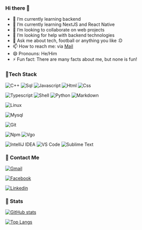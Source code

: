 ### Hi there 👋

<!--
**strayByte2022/strayByte2022** is a ✨ _special_ ✨ repository because its `README.md` (this file) appears on your GitHub profile.

Here are some ideas to get you started:
-->
- 🔭 I’m currently learning backend 
- 🌱 I’m currently learning NextJS and React Native
- 👯 I’m looking to collaborate on web projects
- 🤔 I’m looking for help with backend technologies
- 💬 Ask me about tech, football or anything you like :D 
- 📫 How to reach me: via [Mail](linh.vuonghong23@hcmut.edu.vn)
- 😄 Pronouns: He/Him
- ⚡ Fun fact: There are many facts about me, but none is fun! 


### 🔨Tech Stack

![C++](https://img.shields.io/badge/C++-00599C?style=flat-square&logo=C%2B%2B&logoColor=white)
![Sql](http://img.shields.io/badge/-Sql-00758f?style=flat-square&logo=Mysql&logoColor=white)
![Javascript](http://img.shields.io/badge/-Javascript-fcd400?style=flat-square&logo=javascript&logoColor=black)
![Html](http://img.shields.io/badge/-Html-e24c27?style=flat-square&logo=html5&logoColor=white)
![Css](http://img.shields.io/badge/-Css-2a65f1?style=flat-square&logo=css3&logoColor=white)

![Typescript](http://img.shields.io/badge/-Typescript-3178c6?style=flat-square&logo=typescript&logoColor=white)
![Shell](http://img.shields.io/badge/-Shell-c9c9c9?style=flat-square&logo=gnu-bash&logoColor=black)
![Python](http://img.shields.io/badge/-Python-346e9e?style=flat-square&logo=python&logoColor=white)
![Markdown](http://img.shields.io/badge/-Markdown-white?style=flat-square&logo=markdown&logoColor=black)

![Linux](http://img.shields.io/badge/-Linux-fad134?style=flat-square&logo=linux&logoColor=black)

![Mysql](http://img.shields.io/badge/-Mysql-white?style=flat-square&logo=mysql)

![Git](http://img.shields.io/badge/-Git-white?style=flat-square&logo=git)

![Npm](http://img.shields.io/badge/-Npm-white?style=flat-square&logo=npm&logoColor=white)
![Vgo](http://img.shields.io/badge/-Vgo-white?style=flat-square&logo=go)

![IntelliJ IDEA](http://img.shields.io/badge/-IntelliJ%20IDEA-black?style=flat-square&logo=intellijidea&logoColor=white)
![VS Code](http://img.shields.io/badge/-VS%20Code-black?style=flat-square&logo=visualstudiocode&logoColor=3aa7f2)
![Sublime Text](http://img.shields.io/badge/-Sublime%20Text-484848?style=flat-square&logo=sublimetext)

### 💬 Contact Me

[![Gmail](https://img.shields.io/badge/Gmail-D14836?style=for-the-badge&logo=gmail&logoColor=white)](mailto:linh.vuonghong23@hcmut.edu.vn)

[![Facebook](https://img.shields.io/badge/Facebook-Connect-brightgreen?style=for-the-badge&labelColor=black&logo=facebook)](https://www.facebook.com/linh.vuonghong23/)

[![Linkedin](https://img.shields.io/badge/LinkedIn-0077B5?style=for-the-badge&logo=linkedin&logoColor=white)](https://www.linkedin.com/in/l1nhx-vuong/)

### 🚦 Stats

[![GitHub stats](https://github-readme-stats.vercel.app/api?username=strayByte2022)](https://github.com/anuraghazra/github-readme-stats)

[![Top Langs](https://github-readme-stats.vercel.app/api/top-langs/?username=strayByte2022)](https://github.com/anuraghazra/github-readme-stats)
